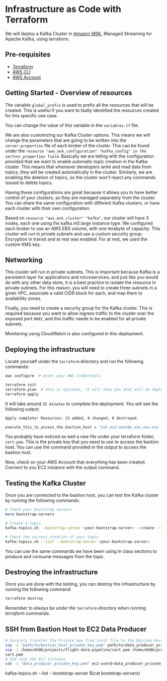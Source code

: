 # Infrastructure as Code with Terraform

We will deploy a Kafka Cluster in [Amazon MSK](https://aws.amazon.com/msk/), Managed Streaming for Apache Kafka,
using terraform.


## Pre-requisites

- [Terraform](https://www.terraform.io/downloads.html)
- [AWS CLI](https://docs.aws.amazon.com/cli/latest/userguide/cli-chap-install.html)
- [AWS Account](https://aws.amazon.com/premiumsupport/knowledge-center/create-and-activate-aws-account/)


## Getting Started - Overview of resources

The variable `global_prefix` is used to prefix all the resources that will be created. This is useful if you want to fastly 
identified the resources created for this specific use case.

You can change the value of this variable in the `variables.tf` file.

We are also customizing our Kafka Cluster options. This means we will change the parameters that are going to be written
into the `server.properties` file of each broker of the cluster. This can be found under the 
`resource "aws_msk_configuration" "kafka_config" in the serfver_properties field`. Basically we are telling with the 
configuration provided that we want to enable automatic topic creation in the Kafka cluster. 
This means that whenever developers write and read data from topics, they will be created automatically in the cluster.
Similarly, we are enabling the deletion of topics, so the cluster won't reject any commands issued to delete topics.

Having these configurations are great because it allows you to have better control of your clusters, 
as they are managed separately from the cluster. You can share the same configuration with different Kafka clusters, 
or have each cluster with their own configuration.

Based on `resource "aws_msk_cluster" "kafka"`, our cluster will have 3 nodes, each one using the kafka.m5.large instance type.
We configured each broker to use an AWS EBS volume, with one terabyte of capacity.
This cluster will run in private subnets and use a custom security group.
Encryption in transit and at rest was enabled. For at rest, we used the custom KMS key.


## Networking

This cluster will run in private subnets. This is important because Kafka is a persistent layer for applications and 
microservices; and just like you would do with any other data store, it is a best practice to isolate the resource in 
private subnets. For this reason, you will need to create three subnets in a given VPC, associate a valid CIDR block 
for each, and map them to availability zones.

Finally, you need to create a security group for the Kafka cluster. This is required because you want to allow ingress 
traffic to the cluster over the exposed port `9092`, and this traffic needs to be enabled for all private subnets.

Monitoring using CloudWatch is also configured in this deployment.

## Deploying the infrastructure

Locate yourself under the `terraform` directory and run the following commands:

```bash
aws configure  # enter your AWS credentials

terraform init
terraform plan  # this is optional, it will show you what will be deployed - check that 23 resources will be created
terraform apply
```

It will take around `35 minutes` to complete the deployment. You will see the following output:

```bash
Apply complete! Resources: 23 added, 0 changed, 0 destroyed.

execute_this_to_access_the_bastion_host = "ssh ec2-user@x.xxx.xxx.xxx -i cert.pem"
```

You probably have noticed as well a new file under your terraform folder, `cert.pem`. This is the private key that you need
to use to access the bastion host. You can use the command provided in the output to access the bastion host.


Now, check on your AWS Account that everything has been created. Connect to you EC2 instance with the output command.

## Testing the Kafka Cluster

Once you are connected to the bastion host, you can test the Kafka cluster by running the following commands:

```bash
# Check your bootstrap servers
more bootstrap-servers

# Create a topic
kafka-topics.sh --bootstrap-server <your-bootstrap-server> --create --topic test --partitions 6 --replication-factor 3

# Check the correct creation of your topic
kafka-topics.sh --list --bootstrap-server <your-bootstrap-server>
```

You can use the same commands we have been using in class sections to produce and consume messages from the topic.

## Destroying the infrastructure

Once you are done with the testing, you can destroy the infrastructure by running the following command:

```bash
terraform destroy
```

*Remember to always be under the `terraform` directory when running terraform commands.*


## SSH from Bastion Host to EC2 Data Producer
``` bash
# Securely transfer the Private key from local file to the Bastion Host
scp -i "path/to/bastion_host_private_key.pem" path/to/data_producer_private_key.pem ec2-user@<bastion_host_public_ip>:/home/ec2-user/
scp -i /home/mh06/projects/flight-data-pipeline/cert.pem /home/mh06/projects/flight-data-pipeline/cert.pem ec2-user@3.253.114.180:/home/ec2-user/
cert.pem
# SSH into the EC2 instance
ssh -i "data_producer_private_key.pem" ec2-user@<data_producer_private_ip>

```

kafka-topics.sh --list --bootstrap-server $(cat bootstrap-servers)


